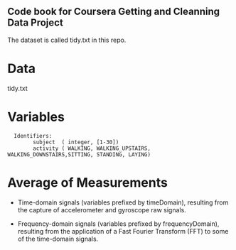 ## Code book for Coursera Getting and Cleanning Data Project
The dataset is called tidy.txt in this repo.

# Data
   tidy.txt
# Variables
      Identifiers: 
            subject  ( integer, [1-30])
            activity ( WALKING, WALKING_UPSTAIRS, WALKING_DOWNSTAIRS,SITTING, STANDING, LAYING)
# Average of Measurements
   -  Time-domain signals (variables prefixed by timeDomain), resulting from the capture of accelerometer and gyroscope raw signals.

   -  Frequency-domain signals (variables prefixed by frequencyDomain), resulting from the application of a Fast Fourier Transform (FFT)                                  to some of the time-domain signals.

        
   
